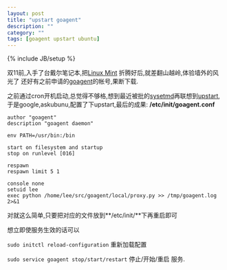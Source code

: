```yaml
---
layout: post
title: "upstart goagent"
description: ""
category: ""
tags: [goagent upstart ubuntu]
---
```

{% include JB/setup %}

  双11前,入手了台戴尔笔记本,把[Linux Mint](http://linuxmint.com/) 折腾好后,就差翻山越岭,体验墙外的风光了
还好有之前申请的[goagent](https://github.com/goagent/goagent)的帐号,果断下载.

  之前通过cron开机启动,总觉得不够格,想到最近被批的[sysetmd](http://freedesktop.org/wiki/Software/systemd/)再联想到[upstart](http://upstart.ubuntu.com/),于是google,askubunu,配置了下upstart,最后的成果: **/etc/init/goagent.conf**

    author "goagent"
    description "goagent daemon"

	env PATH=/usr/bin:/bin

	start on filesystem and startup
	stop on runlevel [016]

	respawn
	respawn limit 5 1

	console none
	setuid lee
	exec python /home/lee/src/goagent/local/proxy.py >> /tmp/goagent.log 2>&1

   对就这么简单,只要把对应的文件放到**/etc/init/**下再重启即可

   想立即使服务生效的话可以

   `sudo initctl reload-configuration` 重新加载配置

   `sudo service goagent stop/start/restart` 停止/开始/重启 服务.

